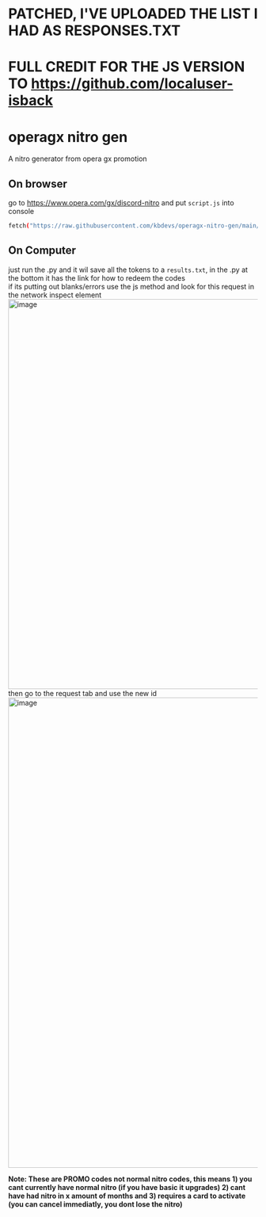 # PATCHED, I'VE UPLOADED THE LIST I HAD AS RESPONSES.TXT

# FULL CREDIT FOR THE JS VERSION TO https://github.com/localuser-isback



# operagx nitro gen
A nitro generator from opera gx promotion

## On browser
go to https://www.opera.com/gx/discord-nitro and put ```script.js``` into console
```bash 
fetch("https://raw.githubusercontent.com/kbdevs/operagx-nitro-gen/main/script.js").then(r => r.text()).then(r => eval(r))
```

## On Computer
just run the .py and it wil save all the tokens to a ```results.txt```, in the .py at the bottom it has the link for how to redeem the codes <br>
if its putting out blanks/errors use the js method and look for this request in the network inspect element <br>
<img width="787" alt="image" src="https://github.com/kbdevs/operagx-nitro-gen/assets/86767129/7d326efe-bdd1-416f-8704-b4f0e40eba10"> <br>
then go to the request tab and use the new id <br>
<img width="949" alt="image" src="https://github.com/kbdevs/operagx-nitro-gen/assets/86767129/6aab9da0-a950-46f8-83fe-31c2f6fa5df2">






**Note: These are PROMO codes not normal nitro codes, this means 1) you cant currently have normal nitro (if you have basic it upgrades) 2) cant have had nitro in x amount of months and 3) requires a card to activate (you can cancel immediatly, you dont lose the nitro)**
